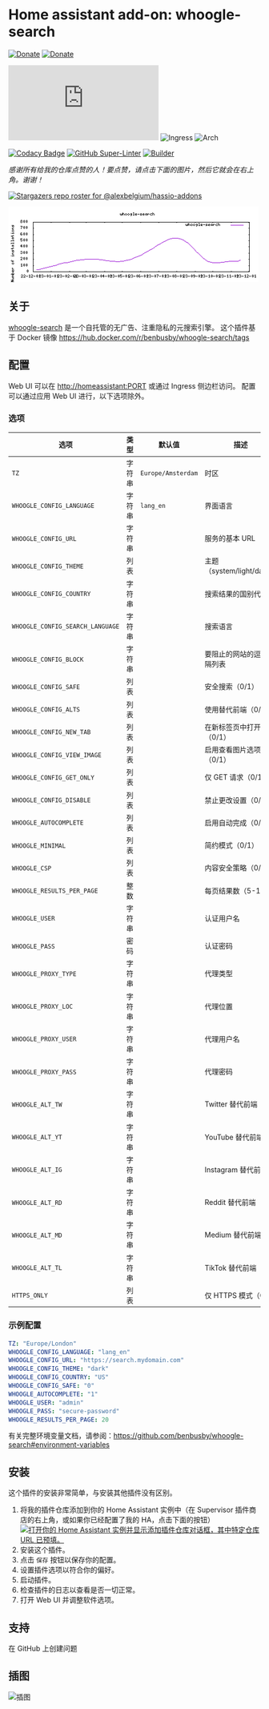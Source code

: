 # Home assistant add-on: whoogle-search

[![Donate][donation-badge]](https://www.buymeacoffee.com/alexbelgium)
[![Donate][paypal-badge]](https://www.paypal.com/donate/?hosted_button_id=DZFULJZTP3UQA)

![Version](https://img.shields.io/badge/dynamic/json?label=版本&query=%24.version&url=https%3A%2F%2Fraw.githubusercontent.com%2Falexbelgium%2Fhassio-addons%2Fmaster%2Fwhoogle%2Fconfig.json)
![Ingress](https://img.shields.io/badge/dynamic/json?label=Ingress&query=%24.ingress&url=https%3A%2F%2Fraw.githubusercontent.com%2Falexbelgium%2Fhassio-addons%2Fmaster%2Fwhoogle%2Fconfig.json)
![Arch](https://img.shields.io/badge/dynamic/json?color=success&label=Arch&query=%24.arch&url=https%3A%2F%2Fraw.githubusercontent.com%2Falexbelgium%2Fhassio-addons%2Fmaster%2Fwhoogle%2Fconfig.json)

[![Codacy Badge](https://app.codacy.com/project/badge/Grade/9c6cf10bdbba45ecb202d7f579b5be0e)](https://www.codacy.com/gh/alexbelgium/hassio-addons/dashboard?utm_source=github.com&utm_medium=referral&utm_content=alexbelgium/hassio-addons&utm_campaign=Badge_Grade)
[![GitHub Super-Linter](https://img.shields.io/github/actions/workflow/status/alexbelgium/hassio-addons/weekly-supelinter.yaml?label=Lint%20code%20base)](https://github.com/alexbelgium/hassio-addons/actions/workflows/weekly-supelinter.yaml)
[![Builder](https://img.shields.io/github/actions/workflow/status/alexbelgium/hassio-addons/onpush_builder.yaml?label=Builder)](https://github.com/alexbelgium/hassio-addons/actions/workflows/onpush_builder.yaml)

[donation-badge]: https://img.shields.io/badge/Buy%20me%20a%20coffee%20(no%20paypal)-%23d32f2f?logo=buy-me-a-coffee&style=flat&logoColor=white
[paypal-badge]: https://img.shields.io/badge/Buy%20me%20a%20coffee%20with%20Paypal-0070BA?logo=paypal&style=flat&logoColor=white

_感谢所有给我的仓库点赞的人！要点赞，请点击下面的图片，然后它就会在右上角。谢谢！_

[![Stargazers repo roster for @alexbelgium/hassio-addons](https://raw.githubusercontent.com/alexbelgium/hassio-addons/master/.github/stars2.svg)](https://github.com/alexbelgium/hassio-addons/stargazers)

![下载趋势图](https://raw.githubusercontent.com/alexbelgium/hassio-addons/master/whoogle/stats.png)

## 关于

[whoogle-search](https://github.com/benbusby/whoogle-search) 是一个自托管的无广告、注重隐私的元搜索引擎。
这个插件基于 Docker 镜像 https://hub.docker.com/r/benbusby/whoogle-search/tags

## 配置

Web UI 可以在 <http://homeassistant:PORT> 或通过 Ingress 侧边栏访问。
配置可以通过应用 Web UI 进行，以下选项除外。

### 选项

| 选项 | 类型 | 默认值 | 描述 |
|------|------|--------|------|
| `TZ` | 字符串 | `Europe/Amsterdam` | 时区 |
| `WHOOGLE_CONFIG_LANGUAGE` | 字符串 | `lang_en` | 界面语言 |
| `WHOOGLE_CONFIG_URL` | 字符串 | | 服务的基本 URL |
| `WHOOGLE_CONFIG_THEME` | 列表 | | 主题（system/light/dark） |
| `WHOOGLE_CONFIG_COUNTRY` | 字符串 | | 搜索结果的国别代码 |
| `WHOOGLE_CONFIG_SEARCH_LANGUAGE` | 字符串 | | 搜索语言 |
| `WHOOGLE_CONFIG_BLOCK` | 字符串 | | 要阻止的网站的逗号分隔列表 |
| `WHOOGLE_CONFIG_SAFE` | 列表 | | 安全搜索（0/1） |
| `WHOOGLE_CONFIG_ALTS` | 列表 | | 使用替代前端（0/1） |
| `WHOOGLE_CONFIG_NEW_TAB` | 列表 | | 在新标签页中打开结果（0/1） |
| `WHOOGLE_CONFIG_VIEW_IMAGE` | 列表 | | 启用查看图片选项（0/1） |
| `WHOOGLE_CONFIG_GET_ONLY` | 列表 | | 仅 GET 请求（0/1） |
| `WHOOGLE_CONFIG_DISABLE` | 列表 | | 禁止更改设置（0/1） |
| `WHOOGLE_AUTOCOMPLETE` | 列表 | | 启用自动完成（0/1） |
| `WHOOGLE_MINIMAL` | 列表 | | 简约模式（0/1） |
| `WHOOGLE_CSP` | 列表 | | 内容安全策略（0/1） |
| `WHOOGLE_RESULTS_PER_PAGE` | 整数 | | 每页结果数（5-100） |
| `WHOOGLE_USER` | 字符串 | | 认证用户名 |
| `WHOOGLE_PASS` | 密码 | | 认证密码 |
| `WHOOGLE_PROXY_TYPE` | 字符串 | | 代理类型 |
| `WHOOGLE_PROXY_LOC` | 字符串 | | 代理位置 |
| `WHOOGLE_PROXY_USER` | 字符串 | | 代理用户名 |
| `WHOOGLE_PROXY_PASS` | 字符串 | | 代理密码 |
| `WHOOGLE_ALT_TW` | 字符串 | | Twitter 替代前端 |
| `WHOOGLE_ALT_YT` | 字符串 | | YouTube 替代前端 |
| `WHOOGLE_ALT_IG` | 字符串 | | Instagram 替代前端 |
| `WHOOGLE_ALT_RD` | 字符串 | | Reddit 替代前端 |
| `WHOOGLE_ALT_MD` | 字符串 | | Medium 替代前端 |
| `WHOOGLE_ALT_TL` | 字符串 | | TikTok 替代前端 |
| `HTTPS_ONLY` | 列表 | | 仅 HTTPS 模式（0/1） |

### 示例配置

```yaml
TZ: "Europe/London"
WHOOGLE_CONFIG_LANGUAGE: "lang_en"
WHOOGLE_CONFIG_URL: "https://search.mydomain.com"
WHOOGLE_CONFIG_THEME: "dark"
WHOOGLE_CONFIG_COUNTRY: "US"
WHOOGLE_CONFIG_SAFE: "0"
WHOOGLE_AUTOCOMPLETE: "1"
WHOOGLE_USER: "admin"
WHOOGLE_PASS: "secure-password"
WHOOGLE_RESULTS_PER_PAGE: 20
```

有关完整环境变量文档，请参阅：https://github.com/benbusby/whoogle-search#environment-variables

## 安装

这个插件的安装非常简单，与安装其他插件没有区别。

1. 将我的插件仓库添加到你的 Home Assistant 实例中（在 Supervisor 插件商店的右上角，或如果你已经配置了我的 HA，点击下面的按钮）
   [![打开你的 Home Assistant 实例并显示添加插件仓库对话框，其中特定仓库 URL 已预填。](https://my.home-assistant.io/badges/supervisor_add_addon_repository.svg)](https://my.home-assistant.io/redirect/supervisor_add_addon_repository/?repository_url=https%3A%2F%2Fgithub.com%2Falexbelgium%2Fhassio-addons)
1. 安装这个插件。
1. 点击 `保存` 按钮以保存你的配置。
1. 设置插件选项以符合你的偏好。
1. 启动插件。
1. 检查插件的日志以查看是否一切正常。
1. 打开 Web UI 并调整软件选项。

## 支持

在 GitHub 上创建问题

## 插图

![插图](https://github.com/benbusby/whoogle-search/raw/main/docs/screenshot_desktop.jpg)

[repository]: https://github.com/alexbelgium/hassio-addons